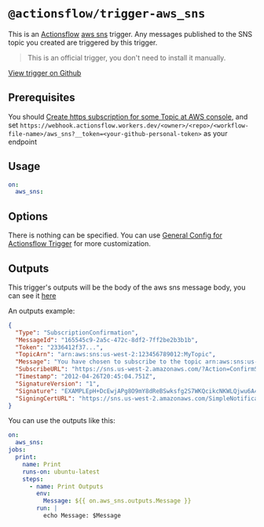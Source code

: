 # `@actionsflow/trigger-aws_sns`

This is an [Actionsflow](https://github.com/actionsflow/actionsflow) [aws sns](https://aws.amazon.com/sns/) trigger. Any messages published to the SNS topic you created are triggered by this trigger.

> This is an official trigger, you don't need to install it manually.

[View trigger on Github](https://github.com/actionsflow/actionsflow/tree/master/packages/actionsflow-trigger-aws_sns)

## Prerequisites

You should [Create https subscription for some Topic at AWS console](https://console.aws.amazon.com/sns/v3/home?#/create-subscription), and set `https://webhook.actionsflow.workers.dev/<owner>/<repo>/<workflow-file-name>/aws_sns?__token=<your-github-personal-token>` as your endpoint

## Usage

```yaml
on:
  aws_sns:
```

## Options

There is nothing can be specified. You can use [General Config for Actionsflow Trigger](https://actionsflow.github.io/docs/workflow/#ontriggerconfig) for more customization.

## Outputs

This trigger's outputs will be the body of the aws sns message body, you can see it [here](https://docs.aws.amazon.com/sns/latest/dg/sns-message-and-json-formats.html#http-notification-json)

An outputs example:

```json
{
  "Type": "SubscriptionConfirmation",
  "MessageId": "165545c9-2a5c-472c-8df2-7ff2be2b3b1b",
  "Token": "2336412f37...",
  "TopicArn": "arn:aws:sns:us-west-2:123456789012:MyTopic",
  "Message": "You have chosen to subscribe to the topic arn:aws:sns:us-west-2:123456789012:MyTopic.\nTo confirm the subscription, visit the SubscribeURL included in this message.",
  "SubscribeURL": "https://sns.us-west-2.amazonaws.com/?Action=ConfirmSubscription&TopicArn=arn:aws:sns:us-west-2:123456789012:MyTopic&Token=2336412f37...",
  "Timestamp": "2012-04-26T20:45:04.751Z",
  "SignatureVersion": "1",
  "Signature": "EXAMPLEpH+DcEwjAPg8O9mY8dReBSwksfg2S7WKQcikcNKWLQjwu6A4VbeS0QHVCkhRS7fUQvi2egU3N858fiTDN6bkkOxYDVrY0Ad8L10Hs3zH81mtnPk5uvvolIC1CXGu43obcgFxeL3khZl8IKvO61GWB6jI9b5+gLPoBc1Q=",
  "SigningCertURL": "https://sns.us-west-2.amazonaws.com/SimpleNotificationService-f3ecfb7224c7233fe7bb5f59f96de52f.pem"
}
```

You can use the outputs like this:

```yaml
on:
  aws_sns:
jobs:
  print:
    name: Print
    runs-on: ubuntu-latest
    steps:
      - name: Print Outputs
        env:
          Message: ${{ on.aws_sns.outputs.Message }}
        run: |
          echo Message: $Message
```
